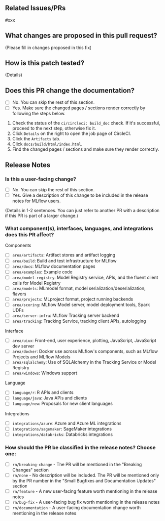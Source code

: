 <!-- 🚨 We recommend pull requests be filed from a non-master branch on a repository fork 🚨 -->

## Related Issues/PRs

<!--
Please reference any related feature requests, issues, or PRs here. For example, `#123`. To automatically close the referenced items when this PR is merged, please use a closing keyword (close, fix, or resolve). For example, `Close #123`. See https://docs.github.com/en/issues/tracking-your-work-with-issues/linking-a-pull-request-to-an-issue for more information.
-->
#xxx

## What changes are proposed in this pull request?

(Please fill in changes proposed in this fix)

## How is this patch tested?

(Details)

## Does this PR change the documentation?

- [ ] No. You can skip the rest of this section.
- [ ] Yes. Make sure the changed pages / sections render correctly by following the steps below.

1. Check the status of the `ci/circleci: build_doc` check. If it's successful, proceed to the
   next step, otherwise fix it.
2. Click `Details` on the right to open the job page of CircleCI.
3. Click the `Artifacts` tab.
4. Click `docs/build/html/index.html`.
5. Find the changed pages / sections and make sure they render correctly.

## Release Notes

### Is this a user-facing change?

- [ ] No. You can skip the rest of this section.
- [ ] Yes. Give a description of this change to be included in the release notes for MLflow users.

(Details in 1-2 sentences. You can just refer to another PR with a description if this PR is part of a larger change.)

### What component(s), interfaces, languages, and integrations does this PR affect?
Components
- [ ] `area/artifacts`: Artifact stores and artifact logging
- [ ] `area/build`: Build and test infrastructure for MLflow
- [ ] `area/docs`: MLflow documentation pages
- [ ] `area/examples`: Example code
- [ ] `area/model-registry`: Model Registry service, APIs, and the fluent client calls for Model Registry
- [ ] `area/models`: MLmodel format, model serialization/deserialization, flavors
- [ ] `area/projects`: MLproject format, project running backends
- [ ] `area/scoring`: MLflow Model server, model deployment tools, Spark UDFs
- [ ] `area/server-infra`: MLflow Tracking server backend
- [ ] `area/tracking`: Tracking Service, tracking client APIs, autologging

Interface
- [ ] `area/uiux`: Front-end, user experience, plotting, JavaScript, JavaScript dev server
- [ ] `area/docker`: Docker use across MLflow's components, such as MLflow Projects and MLflow Models
- [ ] `area/sqlalchemy`: Use of SQLAlchemy in the Tracking Service or Model Registry
- [ ] `area/windows`: Windows support

Language
- [ ] `language/r`: R APIs and clients
- [ ] `language/java`: Java APIs and clients
- [ ] `language/new`: Proposals for new client languages

Integrations
- [ ] `integrations/azure`: Azure and Azure ML integrations
- [ ] `integrations/sagemaker`: SageMaker integrations
- [ ] `integrations/databricks`: Databricks integrations

<!--
Insert an empty named anchor here to allow jumping to this section with a fragment URL
(e.g. https://github.com/mlflow/mlflow/pull/123#user-content-release-note-category).
Note that GitHub prefixes anchor names in markdown with "user-content-".
-->
<a name="release-note-category"></a>
### How should the PR be classified in the release notes? Choose one:

- [ ] `rn/breaking-change` - The PR will be mentioned in the "Breaking Changes" section
- [ ] `rn/none` - No description will be included. The PR will be mentioned only by the PR number in the "Small Bugfixes and Documentation Updates" section
- [ ] `rn/feature` - A new user-facing feature worth mentioning in the release notes
- [ ] `rn/bug-fix` - A user-facing bug fix worth mentioning in the release notes
- [ ] `rn/documentation` - A user-facing documentation change worth mentioning in the release notes
